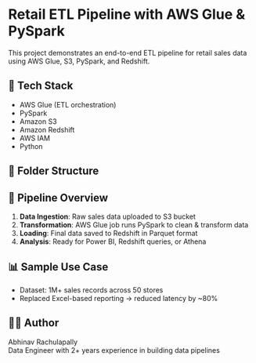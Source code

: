 # Retail ETL Pipeline with AWS Glue & PySpark

This project demonstrates an end-to-end ETL pipeline for retail sales data using AWS Glue, S3, PySpark, and Redshift.

## 🧰 Tech Stack
- AWS Glue (ETL orchestration)
- PySpark
- Amazon S3
- Amazon Redshift
- AWS IAM
- Python

## 📁 Folder Structure



## 🚀 Pipeline Overview

1. **Data Ingestion**: Raw sales data uploaded to S3 bucket
2. **Transformation**: AWS Glue job runs PySpark to clean & transform data
3. **Loading**: Final data saved to Redshift in Parquet format
4. **Analysis**: Ready for Power BI, Redshift queries, or Athena

## 📊 Sample Use Case

- Dataset: 1M+ sales records across 50 stores
- Replaced Excel-based reporting → reduced latency by ~80%

## 🙋‍♂️ Author
Abhinav Rachulapally  
Data Engineer with 2+ years experience in building data pipelines
